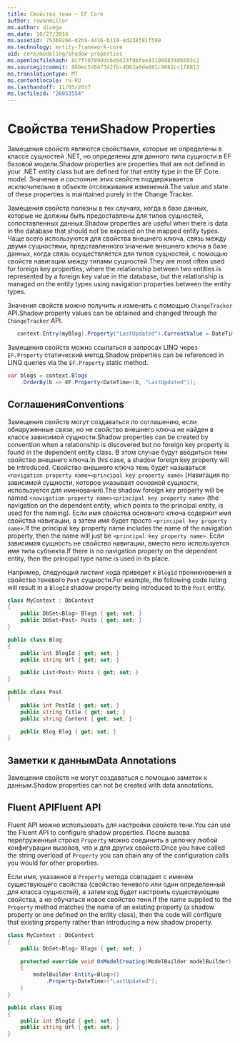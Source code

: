 ```yaml
---
title: Свойства тени — EF Core
author: rowanmiller
ms.author: divega
ms.date: 10/27/2016
ms.assetid: 75369266-d2b9-4416-b118-ed238f81f599
ms.technology: entity-framework-core
uid: core/modeling/shadow-properties
ms.openlocfilehash: 8c7f70789ddc6ebd24f9bfae931069834db593c2
ms.sourcegitcommit: 860ec5d047342fbc4063a0de881c9861cc1f8813
ms.translationtype: MT
ms.contentlocale: ru-RU
ms.lasthandoff: 11/05/2017
ms.locfileid: "26053554"
---
```

# <a name="shadow-properties"></a><span data-ttu-id="62577-102">Свойства тени</span><span class="sxs-lookup"><span data-stu-id="62577-102">Shadow Properties</span></span>

<span data-ttu-id="62577-103">Замещения свойств являются свойствами, которые не определены в классе сущностей .NET, но определены для данного типа сущности в EF базовой модели.</span><span class="sxs-lookup"><span data-stu-id="62577-103">Shadow properties are properties that are not defined in your .NET entity class but are defined for that entity type in the EF Core model.</span></span> <span data-ttu-id="62577-104">Значение и состояние этих свойств поддерживается исключительно в объекте отслеживания изменений.</span><span class="sxs-lookup"><span data-stu-id="62577-104">The value and state of these properties is maintained purely in the Change Tracker.</span></span>

<span data-ttu-id="62577-105">Замещения свойств полезны в тех случаях, когда в базе данных, которые не должны быть предоставлены для типов сущностей, сопоставленных данных.</span><span class="sxs-lookup"><span data-stu-id="62577-105">Shadow properties are useful when there is data in the database that should not be exposed on the mapped entity types.</span></span> <span data-ttu-id="62577-106">Чаще всего используются для свойства внешнего ключа, связь между двумя сущностями, представленного значение внешнего ключа в базе данных, когда связь осуществляется для типов сущностей, с помощью свойств навигации между типами сущностей.</span><span class="sxs-lookup"><span data-stu-id="62577-106">They are most often used for foreign key properties, where the relationship between two entities is represented by a foreign key value in the database, but the relationship is managed on the entity types using navigation properties between the entity types.</span></span>

<span data-ttu-id="62577-107">Значения свойств можно получить и изменить с помощью `ChangeTracker` API.</span><span class="sxs-lookup"><span data-stu-id="62577-107">Shadow property values can be obtained and changed through the `ChangeTracker` API.</span></span>

``` csharp
   context.Entry(myBlog).Property("LastUpdated").CurrentValue = DateTime.Now;
```

<span data-ttu-id="62577-108">Замещения свойств можно ссылаться в запросах LINQ через `EF.Property` статический метод.</span><span class="sxs-lookup"><span data-stu-id="62577-108">Shadow properties can be referenced in LINQ queries via the `EF.Property` static method.</span></span>

``` csharp
var blogs = context.Blogs
    .OrderBy(b => EF.Property<DateTime>(b, "LastUpdated"));
```

## <a name="conventions"></a><span data-ttu-id="62577-109">Соглашения</span><span class="sxs-lookup"><span data-stu-id="62577-109">Conventions</span></span>

<span data-ttu-id="62577-110">Замещения свойств могут создаваться по соглашению, если обнаруженные связи, но не свойство внешнего ключа не найден в классе зависимой сущности.</span><span class="sxs-lookup"><span data-stu-id="62577-110">Shadow properties can be created by convention when a relationship is discovered but no foreign key property is found in the dependent entity class.</span></span> <span data-ttu-id="62577-111">В этом случае будут вводиться тени свойство внешнего ключа.</span><span class="sxs-lookup"><span data-stu-id="62577-111">In this case, a shadow foreign key property will be introduced.</span></span> <span data-ttu-id="62577-112">Свойство внешнего ключа тень будет называться `<navigation property name><principal key property name>` (Навигация по зависимой сущности, которое указывает основной сущности, используется для именования).</span><span class="sxs-lookup"><span data-stu-id="62577-112">The shadow foreign key property will be named `<navigation property name><principal key property name>` (the navigation on the dependent entity, which points to the principal entity, is used for the naming).</span></span> <span data-ttu-id="62577-113">Если имя свойства основного ключа содержит имя свойства навигации, а затем имя будет просто `<principal key property name>`.</span><span class="sxs-lookup"><span data-stu-id="62577-113">If the principal key property name includes the name of the navigation property, then the name will just be `<principal key property name>`.</span></span> <span data-ttu-id="62577-114">Если зависимая сущность не свойство навигации, вместо него используется имя типа субъекта.</span><span class="sxs-lookup"><span data-stu-id="62577-114">If there is no navigation property on the dependent entity, then the principal type name is used in its place.</span></span>

<span data-ttu-id="62577-115">Например, следующий листинг кода приведет к `BlogId` проникновения в свойство теневого `Post` сущности.</span><span class="sxs-lookup"><span data-stu-id="62577-115">For example, the following code listing will result in a `BlogId` shadow property being introduced to the `Post` entity.</span></span>

<!-- [!code-csharp[Main](samples/core/Modeling/Conventions/Samples/ShadowForeignKey.cs)] -->
``` csharp
class MyContext : DbContext
{
    public DbSet<Blog> Blogs { get; set; }
    public DbSet<Post> Posts { get; set; }
}

public class Blog
{
    public int BlogId { get; set; }
    public string Url { get; set; }

    public List<Post> Posts { get; set; }
}

public class Post
{
    public int PostId { get; set; }
    public string Title { get; set; }
    public string Content { get; set; }

    public Blog Blog { get; set; }
}
```

## <a name="data-annotations"></a><span data-ttu-id="62577-116">Заметки к данным</span><span class="sxs-lookup"><span data-stu-id="62577-116">Data Annotations</span></span>

<span data-ttu-id="62577-117">Замещения свойств не могут создаваться с помощью заметок к данным.</span><span class="sxs-lookup"><span data-stu-id="62577-117">Shadow properties can not be created with data annotations.</span></span>

## <a name="fluent-api"></a><span data-ttu-id="62577-118">Fluent API</span><span class="sxs-lookup"><span data-stu-id="62577-118">Fluent API</span></span>

<span data-ttu-id="62577-119">Fluent API можно использовать для настройки свойств тени.</span><span class="sxs-lookup"><span data-stu-id="62577-119">You can use the Fluent API to configure shadow properties.</span></span> <span data-ttu-id="62577-120">После вызова перегруженный строка `Property` можно соединить в цепочку любой конфигурации вызовов, что и для других свойств.</span><span class="sxs-lookup"><span data-stu-id="62577-120">Once you have called the string overload of `Property` you can chain any of the configuration calls you would for other properties.</span></span>

<span data-ttu-id="62577-121">Если имя, указанное в `Property` метода совпадает с именем существующего свойства (свойство теневого или один определенный для класса сущностей), а затем код будет настроить существующие свойства, а не обучаться новое свойство тени.</span><span class="sxs-lookup"><span data-stu-id="62577-121">If the name supplied to the `Property` method matches the name of an existing property (a shadow property or one defined on the entity class), then the code will configure that existing property rather than introducing a new shadow property.</span></span>

<!-- [!code-csharp[Main](samples/core/Modeling/FluentAPI/Samples/ShadowProperty.cs?highlight=7,8)] -->
``` csharp
class MyContext : DbContext
{
    public DbSet<Blog> Blogs { get; set; }

    protected override void OnModelCreating(ModelBuilder modelBuilder)
    {
        modelBuilder.Entity<Blog>()
            .Property<DateTime>("LastUpdated");
    }
}

public class Blog
{
    public int BlogId { get; set; }
    public string Url { get; set; }
}
```
